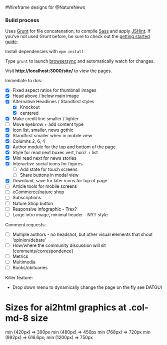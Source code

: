 #Wireframe designs for @NatureNews

### Build process

Uses [Grunt](http://gruntjs.com/) for file concatenation, to compile [Sass](http://sass-lang.com/) and apply [JSHint](https://github.com/gruntjs/grunt-contrib-jshint). If you've not used Grunt before, be sure to check out the [getting started guide](http://gruntjs.com/getting-started).

Install dependencies with `npm install`

Type `grunt` to launch [browsersync](http://www.browsersync.io/docs/grunt/) and automatically watch for changes.

Visit **http://localhost:3000/site/** to view the pages.

Immediate to dos:

- [x] Fixed aspect ratios for thumbnail images 
- [x] Head above / below main image
- [x] Alternative Headlines / Standfirst styles 
	- [x] Knockout
	- [x] centered
- [x] Make credit line smaller / lighter
- [ ] Move eyebrow + add content type
- [x] Icon list, smaller, news gothic 
- [x] Standfirst smaller when in mobile view
- [x] Columns 2, 6, 4
- [x] Author module for the top and bottom of the page
- [x] Style for read next boxes vert, horiz + list
- [x] Mini read next for news stories 
- [x] Interactive social icons for figures
	- [ ] Add state for touch screens
	- [ ] Share buttons in modal view
- [x] Download, save for later icons for top of page
- [ ] Article tools for mobile screens
- [ ] eCommerce/nature shop
- [ ] Subscriptions
- [ ] Nature Shop button
- [ ] Responsive infographic - Trex?
- [ ] Large intro image, minimal header - NYT style

Comment requests:

- [ ] Multiple authors - no headshot, but other visual elements that shout ‘opinion/debate’
- [ ] How/where the community discussion will sit [comments/correspondence]
- [ ] Metrics
- [ ] Multimedia
- [ ] Books/obituaries

Killer feature:
- Drop down menu to dynamically change the page on the fly see DATGUI

# Sizes for ai2html graphics at .col-md-8 size

min (420px) => 390px
min (480px) => 450px
min (768px) => 720px
min (992px) => 616.6px;
min (1200px) => 750px














